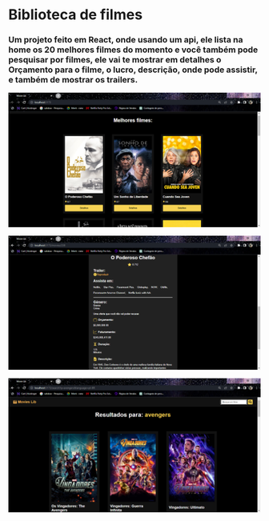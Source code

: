 
# Biblioteca de filmes #

### Um projeto feito em React, onde usando um api, ele lista na home os 20 melhores filmes do momento e você também pode pesquisar por filmes, ele vai te mostrar em detalhes o Orçamento para o filme, o lucro, descrição, onde pode assistir, e também de mostrar os trailers. ###


![Home](https://github.com/M4riotto/movies-lib-portfolio/blob/main/img-readme/home.png)

![Detalhes](https://github.com/M4riotto/movies-lib-portfolio/blob/main/img-readme/detalhes.png)

![Pesquisa](https://github.com/M4riotto/movies-lib-portfolio/blob/main/img-readme/pesquisa.png)
